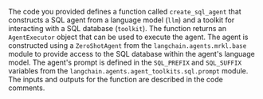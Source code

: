 The code you provided defines a function called `create_sql_agent` that constructs a SQL agent from a language model (`llm`) and a toolkit for interacting with a SQL database (`toolkit`). The function returns an `AgentExecutor` object that can be used to execute the agent. The agent is constructed using a `ZeroShotAgent` from the `langchain.agents.mrkl.base` module to provide access to the SQL database within the agent's language model. The agent's prompt is defined in the `SQL_PREFIX` and `SQL_SUFFIX` variables from the `langchain.agents.agent_toolkits.sql.prompt` module. The inputs and outputs for the function are described in the code comments.

